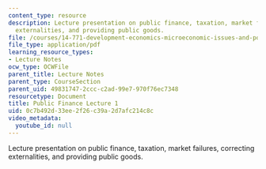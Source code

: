 ```yaml
---
content_type: resource
description: Lecture presentation on public finance, taxation, market failures, correcting
  externalities, and providing public goods.
file: /courses/14-771-development-economics-microeconomic-issues-and-policy-models-fall-2008/0c7b492d33ee2f26c39a2d7afc214c8c_lec9.pdf
file_type: application/pdf
learning_resource_types:
- Lecture Notes
ocw_type: OCWFile
parent_title: Lecture Notes
parent_type: CourseSection
parent_uid: 49831747-2ccc-c2ad-99e7-970f76ec7348
resourcetype: Document
title: Public Finance Lecture 1
uid: 0c7b492d-33ee-2f26-c39a-2d7afc214c8c
video_metadata:
  youtube_id: null
---
```

Lecture presentation on public finance, taxation, market failures, correcting externalities, and providing public goods.


